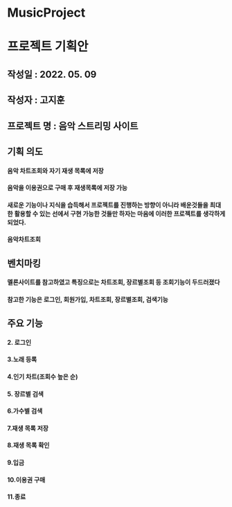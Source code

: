 # MusicProject
# 프로젝트 기획안

## 작성일 : 2022. 05. 09
## 작성자 : 고지훈
## 프로젝트 명 : 음악 스트리밍 사이트
## 기획 의도 
#### 음악 차트조회와 자기 재생 목록에 저장
#### 음악을 이용권으로 구매 후 재생목록에 저장 가능
#### 새로운 기능이나 지식을 습득해서 프로젝트를 진행하는 방향이 아니라 배운것들을 최대한 활용할 수 있는 선에서 구현 가능한 것들만 하자는 마음에 이러한 프로젝트를 생각하게 되었다.
#### 음악차트조회
## 벤치마킹 
#### 멜론사이트를 참고하였고 특징으로는 차트조회, 장르별조회 등 조회기능이 두드러졌다
#### 참고한 기능은 로그인, 회원가입, 차트조회, 장르별조회, 검색기능
## 주요 기능 
#### 2. 로그인
#### 3.노래 등록
#### 4.인기 차트(조회수 높은 순)
#### 5. 장르별 검색
#### 6.가수별 검색
#### 7.재생 목록 저장
#### 8.재생 목록 확인
#### 9.입금
#### 10.이용권 구매
#### 11.종료

